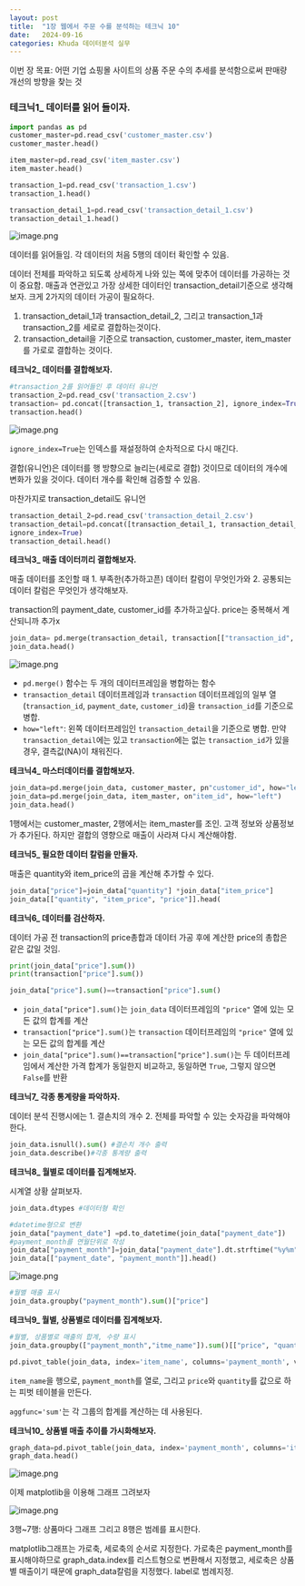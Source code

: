 ```yaml
---
layout: post
title:  "1장 웹에서 주문 수를 분석하는 테크닉 10"
date:   2024-09-16 
categories: Khuda 데이터분석 실무
---
```



이번 장 목표: 어떤 기업 쇼핑몰 사이트의 상품 주문 수의 추세를 분석함으로써 판매량 개선의 방향을 찾는 것

### **테크닉1_ 데이터를 읽어 들이자.**

```python
import pandas as pd
customer_master=pd.read_csv('customer_master.csv')
customer_master.head()
```

```python
item_master=pd.read_csv('item_master.csv')
item_master.head()

transaction_1=pd.read_csv('transaction_1.csv')
transaction_1.head()

transaction_detail_1=pd.read_csv('transaction_detail_1.csv')
transaction_detail_1.head()
```

![image.png](https://prod-files-secure.s3.us-west-2.amazonaws.com/7af498a2-beb6-449d-a194-c4c8afcd1e0a/fd2f3713-408b-4f30-a256-60aedc72ea09/image.png)

데이터를 읽어들임. 각 데이터의 처음 5행의 데이터 확인할 수 있음. 

데이터 전체를 파악하고 되도록 상세하게 나와 있는 쪽에 맞추어 데이터를 가공하는 것이 중요함. 매출과 연관있고 가장 상세한 데이터인 transaction_detail기준으로 생각해보자. 크게 2가지의 데이터 가공이 필요하다.

1. transaction_detail_1과 transaction_detail_2, 그리고 transaction_1과 transaction_2를 세로로 결합하는것이다. 
2. transaction_detail을 기준으로 transaction, customer_master, item_master를 가로로 결합하는 것이다. 

**테크닉2_ 데이터를 결합해보자.**

```python
#transaction_2를 읽어들인 후 데이터 유니언
transaction_2=pd.read_csv('transaction_2.csv')
transaction= pd.concat([transaction_1, transaction_2], ignore_index=True)
transaction.head()
```

![image.png](https://prod-files-secure.s3.us-west-2.amazonaws.com/7af498a2-beb6-449d-a194-c4c8afcd1e0a/2ab27cda-3d53-45f7-ad86-61f1ebddc35a/image.png)

`ignore_index=True`는 인덱스를 재설정하여 순차적으로 다시 매긴다.

결합(유니언)은 데이터를 행 방향으로 늘리는(세로로 결합) 것이므로 데이터의 개수에 변화가 있을 것이다. 데이터 개수를 확인해 검증할 수 있음.

마찬가지로 transaction_detail도 유니언

```python
transaction_detail_2=pd.read_csv('transaction_detail_2.csv')
transaction_detail=pd.concat([transaction_detail_1, transaction_detail_2],
ignore_index=True)
transaction_detail.head()
```

**테크닉3_ 매출 데이터끼리 결합해보자.**

매출 데이터를 조인할 때 1. 부족한(추가하고픈) 데이터 칼럼이 무엇인가와 2. 공통되는 데이터 칼럼은 무엇인가 생각해보자.

transaction의 payment_date, customer_id를 추가하고싶다. price는 중복해서 계산되니까 추가x

```python
join_data= pd.merge(transaction_detail, transaction[["transaction_id", "payment_date", "customer_id"]], on= "transaction_id", how="left")
join_data.head()
```

![image.png](https://prod-files-secure.s3.us-west-2.amazonaws.com/7af498a2-beb6-449d-a194-c4c8afcd1e0a/c5b3ff5a-9d30-483b-a1a2-fe123e5a4448/image.png)

- `pd.merge()` 함수는 두 개의 데이터프레임을 병합하는 함수
- `transaction_detail` 데이터프레임과 `transaction` 데이터프레임의 일부 열(`transaction_id`, `payment_date`, `customer_id`)을 `transaction_id`를 기준으로 병합.
- `how="left"`: 왼쪽 데이터프레임인 `transaction_detail`을 기준으로 병합. 만약 `transaction_detail`에는 있고 `transaction`에는 없는 `transaction_id`가 있을 경우, 결측값(NA)이 채워진다.

**테크닉4_ 마스터데이터를 결합해보자.**

```python
join_data=pd.merge(join_data, customer_master, pn"customer_id", how="left")
join_data=pd.merge(join_data, item_master, on"item_id", how="left")
join_data.head()
```

1행에서는 customer_master, 2행에서는 item_master를 조인. 고객 정보와 상품정보가 추가된다. 하지만 결합의 영향으로 매출이 사라져 다시 계산해야함.

**테크닉5_ 필요한 데이터 칼럼을 만들자.**

매출은 quantity와 item_price의 곱을 계산해 추가할 수 있다.

```python
join_data["price"]=join_data["quantity"] *join_data["item_price"]
join_data[["quantity", "item_price", "price"]].head(
```

**테크닉6_ 데이터를 검산하자.**

데이터 가공 전 transaction의 price총합과 데이터 가공 후에 계산한 price의 총합은 같은 값일 것임.

```python
print(join_data["price"].sum())
print(transaction["price"].sum())

join_data["price"].sum()==transaction["price"].sum()
```

- `join_data["price"].sum()`는 `join_data` 데이터프레임의 `"price"` 열에 있는 모든 값의 합계를 계산
- `transaction["price"].sum()`는 `transaction` 데이터프레임의 `"price"` 열에 있는 모든 값의 합계를 계산
- `join_data["price"].sum()==transaction["price"].sum()`는 두 데이터프레임에서 계산한 가격 합계가 동일한지 비교하고, 동일하면 `True`, 그렇지 않으면 `False`를 반환

**테크닉7_ 각종 통계량을 파악하자.**

데이터 분석 진행시에는 1. 결손치의 개수 2. 전체를 파악할 수 있는 숫자감을 파악해야한다.

```python
join_data.isnull().sum() #결손치 개수 출력
join_data.describe()#각종 통계량 출력

```

**테크닉8_ 월별로 데이터를 집계해보자.**

시계열 상황 살펴보자.

```python
join_data.dtypes #데이터형 확인

#datetime형으로 변환
join_data["payment_date"] =pd.to_datetime(join_data["payment_date"])
#payment_month를 연월단위로 작성
join_data["payment_month"]=join_data["payment_date"].dt.strftime("%y%m")
join_data[["payment_date", "payment_month"]].head()

```

![image.png](https://prod-files-secure.s3.us-west-2.amazonaws.com/7af498a2-beb6-449d-a194-c4c8afcd1e0a/cfc54028-153a-4def-af02-2fedf1ec1bb0/image.png)

```python
#월별 매출 표시
join_data.groupby("payment_month").sum()["price"]
```

**테크닉9_ 월별, 상품별로 데이터를 집계해보자.**

```python
#월별, 상품별로 매출의 합계, 수량 표시
join_data.groupby(["payment_month","itme_name"]).sum()[["price", "quantity"]]

pd.pivot_table(join_data, index='item_name', columns='payment_month', values=['price', 'quantity'], aggfunc='sum')
```

`item_name`을 행으로, `payment_month`를 열로, 그리고 `price`와 `quantity`를 값으로 하는 피벗 테이블을 만든다.

`aggfunc='sum'`는 각 그룹의 합계를 계산하는 데 사용된다.

**테크닉10_ 상품별 매출 추이를 가시화해보자.**

```python
graph_data=pd.pivot_table(join_data, index='payment_month', columns='itmen_name', values='price', aggfunc='sum')
graph_data.head()
```

![image.png](https://prod-files-secure.s3.us-west-2.amazonaws.com/7af498a2-beb6-449d-a194-c4c8afcd1e0a/470cd387-9fee-4a03-8f59-2b84900421c0/image.png)

이제 matplotlib을 이용해 그래프 그려보자

![image.png](https://prod-files-secure.s3.us-west-2.amazonaws.com/7af498a2-beb6-449d-a194-c4c8afcd1e0a/21bb4503-41eb-47b1-867e-7ecd4e73974f/image.png)

3행~7행: 상품마다 그래프 그리고 8행은 범례를 표시한다.

matplotlib그래프는 가로축, 세로축의 순서로 지정한다. 가로축은 payment_month를 표시해야하므로 graph_data.index를 리스트형으로 변환해서 지정했고, 세로축은 상품별 매출이기 때문에 graph_data칼럼을 지정했다. label로 범례지정.
